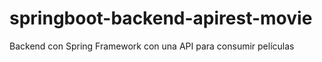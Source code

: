 # springboot-backend-apirest-movie
Backend con Spring Framework con una API para consumir películas
